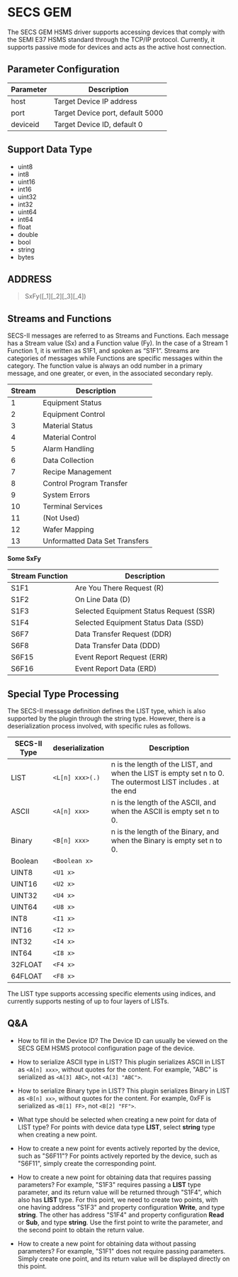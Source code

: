 # SECS GEM

The SECS GEM HSMS driver supports accessing devices that comply with the SEMI E37 HSMS standard through the TCP/IP protocol. Currently, it supports passive mode for devices and acts as the active host connection.

## Parameter Configuration

| Parameter | Description                      |
| --------- | -------------------------------- |
| host      | Target Device IP address         |
| port      | Target Device port, default 5000 |
| deviceid  | Target Device ID, default 0      |

## Support Data Type

* uint8
* int8
* uint16
* int16
* uint32
* int32
* uint64
* int64
* float
* double
* bool
* string
* bytes

## ADDRESS

> SxFy([_1][_2][_3][_4])

## Streams and Functions

SECS-II messages are referred to as Streams and Functions. Each message has a Stream value 
(Sx) and a Function value (Fy). In the case of a Stream 1 Function 1, it is written as S1F1, and 
spoken as “S1F1”. Streams are categories of messages while Functions are specific messages 
within the category. The function value is always an odd number in a primary message, and one 
greater, or even, in the associated secondary reply.

| Stream | Description                    |
| ------ | ------------------------------ |
| 1      | Equipment Status               |
| 2      | Equipment Control              |
| 3      | Material Status                |
| 4      | Material Control               |
| 5      | Alarm Handling                 |
| 6      | Data Collection                |
| 7      | Recipe Management              |
| 8      | Control Program Transfer       |
| 9      | System Errors                  |
| 10     | Terminal Services              |
| 11     | (Not Used)                     |
| 12     | Wafer Mapping                  |
| 13     | Unformatted Data Set Transfers |


**Some SxFy**

| Stream Function | Description                             |
| --------------- | --------------------------------------- |
| S1F1            | Are You There Request (R)               |
| S1F2            | On Line Data (D)                        |
| S1F3            | Selected Equipment Status Request (SSR) |
| S1F4            | Selected Equipment Status Data (SSD)    |
| S6F7            | Data Transfer Request (DDR)             |
| S6F8            | Data Transfer Data (DDD)                |
| S6F15           | Event Report Request (ERR)              |
| S6F16           | Event Report Data (ERD)                 |


## Special Type Processing

The SECS-II message definition defines the LIST type, which is also supported by the plugin through the string type. However, there is a deserialization process involved, with specific rules as follows.

| SECS-II Type | deserialization | Description                                                                                                    |
| ------------ | --------------- | -------------------------------------------------------------------------------------------------------------- |
| LIST         | `<L[n] xxx>(.)` | n is the length of the LIST, and when the LIST is empty  set n to  0. The outermost LIST includes . at the end |
| ASCII        | `<A[n] xxx>`    | n is the length of the ASCII, and when the ASCII is empty  set n to  0.                                        |
| Binary       | `<B[n] xxx>`    | n is the length of the Binary, and when the Binary is empty  set n to  0.                                      |
| Boolean      | `<Boolean x>`   |                                                                                                                |
| UINT8        | `<U1 x>`        |                                                                                                                |
| UINT16       | `<U2 x>`        |                                                                                                                |
| UINT32       | `<U4 x>`        |                                                                                                                |
| UINT64       | `<U8 x>`        |                                                                                                                |
| INT8         | `<I1 x>`        |                                                                                                                |
| INT16        | `<I2 x>`        |                                                                                                                |
| INT32        | `<I4 x>`        |                                                                                                                |
| INT64        | `<I8 x>`        |                                                                                                                |
| 32FLOAT      | `<F4 x>`        |                                                                                                                |
| 64FLOAT      | `<F8 x>`        |                                                                                                                |

The LIST type supports accessing specific elements using indices, and currently supports nesting of up to four layers of LISTs.

## Q&A
* How to fill in the Device ID?
The Device ID can usually be viewed on the SECS GEM HSMS protocol configuration page of the device.

* How to serialize ASCII type in LIST?
This plugin serializes ASCII in LIST as `<A[n] xxx>`, without quotes for the content. For example, "ABC" is serialized as `<A[3] ABC>`, not `<A[3] "ABC">`.

* How to serialize Binary type in LIST?
This plugin serializes Binary in LIST as `<B[n] xx>`, without quotes for the content. For example, 0xFF is serialized as `<B[1] FF>`, not `<B[2] "FF">`.

* What type should be selected when creating a new point for data of LIST type?
For points with device data type **LIST**, select **string** type when creating a new point.

* How to create a new point for events actively reported by the device, such as "S6F11"?
For points actively reported by the device, such as "S6F11", simply create the corresponding point.

* How to create a new point for obtaining data that requires passing parameters?
For example, "S1F3" requires passing a **LIST** type parameter, and its return value will be returned through "S1F4", which also has **LIST** type. For this point, we need to create two points, with one having address "S1F3" and property configuration **Write**, and type **string**. The other has address "S1F4" and property configuration **Read** or **Sub**, and type **string**. Use the first point to write the parameter, and the second point to obtain the return value.

* How to create a new point for obtaining data without passing parameters?
For example, "S1F1" does not require passing parameters. Simply create one point, and its return value will be displayed directly on this point.